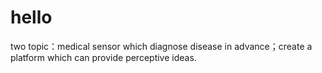 # hello
two topic：medical sensor which diagnose disease in advance；create a platform which can provide perceptive ideas. 
